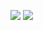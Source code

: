 ![](https://github-readme-stats.vercel.app/api?username=QuickOrBeDead&theme=dark&hide_border=false&include_all_commits=true&show_icons=true&count_private=true)
![](https://github-readme-stats.vercel.app/api/top-langs/?username=QuickOrBeDead&theme=dark&hide_border=false&include_all_commits=true&count_private=true&layout=compact&langs_count=12&hide=html,css,Dockerfile)




